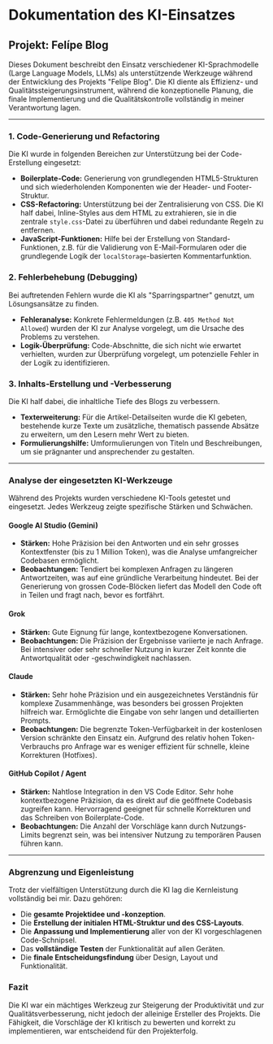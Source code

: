 # Dokumentation des KI-Einsatzes

## Projekt: Felípe Blog

Dieses Dokument beschreibt den Einsatz verschiedener KI-Sprachmodelle (Large Language Models, LLMs) als unterstützende Werkzeuge während der Entwicklung des Projekts "Felípe Blog". Die KI diente als Effizienz- und Qualitätssteigerungsinstrument, während die konzeptionelle Planung, die finale Implementierung und die Qualitätskontrolle vollständig in meiner Verantwortung lagen.

---

### 1. Code-Generierung und Refactoring

Die KI wurde in folgenden Bereichen zur Unterstützung bei der Code-Erstellung eingesetzt:

-   **Boilerplate-Code:** Generierung von grundlegenden HTML5-Strukturen und sich wiederholenden Komponenten wie der Header- und Footer-Struktur.
-   **CSS-Refactoring:** Unterstützung bei der Zentralisierung von CSS. Die KI half dabei, Inline-Styles aus dem HTML zu extrahieren, sie in die zentrale `style.css`-Datei zu überführen und dabei redundante Regeln zu entfernen.
-   **JavaScript-Funktionen:** Hilfe bei der Erstellung von Standard-Funktionen, z.B. für die Validierung von E-Mail-Formularen oder die grundlegende Logik der `localStorage`-basierten Kommentarfunktion.

### 2. Fehlerbehebung (Debugging)

Bei auftretenden Fehlern wurde die KI als "Sparringspartner" genutzt, um Lösungsansätze zu finden.

-   **Fehleranalyse:** Konkrete Fehlermeldungen (z.B. `405 Method Not Allowed`) wurden der KI zur Analyse vorgelegt, um die Ursache des Problems zu verstehen.
-   **Logik-Überprüfung:** Code-Abschnitte, die sich nicht wie erwartet verhielten, wurden zur Überprüfung vorgelegt, um potenzielle Fehler in der Logik zu identifizieren.

### 3. Inhalts-Erstellung und -Verbesserung

Die KI half dabei, die inhaltliche Tiefe des Blogs zu verbessern.

-   **Texterweiterung:** Für die Artikel-Detailseiten wurde die KI gebeten, bestehende kurze Texte um zusätzliche, thematisch passende Absätze zu erweitern, um den Lesern mehr Wert zu bieten.
-   **Formulierungshilfe:** Umformulierungen von Titeln und Beschreibungen, um sie prägnanter und ansprechender zu gestalten.

---

### Analyse der eingesetzten KI-Werkzeuge

Während des Projekts wurden verschiedene KI-Tools getestet und eingesetzt. Jedes Werkzeug zeigte spezifische Stärken und Schwächen.

#### Google AI Studio (Gemini)
-   **Stärken:** Hohe Präzision bei den Antworten und ein sehr grosses Kontextfenster (bis zu 1 Million Token), was die Analyse umfangreicher Codebasen ermöglicht.
-   **Beobachtungen:** Tendiert bei komplexen Anfragen zu längeren Antwortzeiten, was auf eine gründliche Verarbeitung hindeutet. Bei der Generierung von grossen Code-Blöcken liefert das Modell den Code oft in Teilen und fragt nach, bevor es fortfährt.

#### Grok
-   **Stärken:** Gute Eignung für lange, kontextbezogene Konversationen.
-   **Beobachtungen:** Die Präzision der Ergebnisse variierte je nach Anfrage. Bei intensiver oder sehr schneller Nutzung in kurzer Zeit konnte die Antwortqualität oder -geschwindigkeit nachlassen.

#### Claude
-   **Stärken:** Sehr hohe Präzision und ein ausgezeichnetes Verständnis für komplexe Zusammenhänge, was besonders bei grossen Projekten hilfreich war. Ermöglichte die Eingabe von sehr langen und detaillierten Prompts.
-   **Beobachtungen:** Die begrenzte Token-Verfügbarkeit in der kostenlosen Version schränkte den Einsatz ein. Aufgrund des relativ hohen Token-Verbrauchs pro Anfrage war es weniger effizient für schnelle, kleine Korrekturen (Hotfixes).

#### GitHub Copilot / Agent
-   **Stärken:** Nahtlose Integration in den VS Code Editor. Sehr hohe kontextbezogene Präzision, da es direkt auf die geöffnete Codebasis zugreifen kann. Hervorragend geeignet für schnelle Korrekturen und das Schreiben von Boilerplate-Code.
-   **Beobachtungen:** Die Anzahl der Vorschläge kann durch Nutzungs-Limits begrenzt sein, was bei intensiver Nutzung zu temporären Pausen führen kann.

---

### Abgrenzung und Eigenleistung

Trotz der vielfältigen Unterstützung durch die KI lag die Kernleistung vollständig bei mir. Dazu gehören:

-   Die **gesamte Projektidee und -konzeption**.
-   Die **Erstellung der initialen HTML-Struktur und des CSS-Layouts**.
-   Die **Anpassung und Implementierung** aller von der KI vorgeschlagenen Code-Schnipsel.
-   Das **vollständige Testen** der Funktionalität auf allen Geräten.
-   Die **finale Entscheidungsfindung** über Design, Layout und Funktionalität.

### Fazit

Die KI war ein mächtiges Werkzeug zur Steigerung der Produktivität und zur Qualitätsverbesserung, nicht jedoch der alleinige Ersteller des Projekts. Die Fähigkeit, die Vorschläge der KI kritisch zu bewerten und korrekt zu implementieren, war entscheidend für den Projekterfolg.